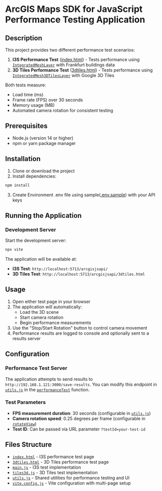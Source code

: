 # ArcGIS Maps SDK for JavaScript Performance Testing Application

## Description

This project provides two different performance test scenarios:

1. **I3S Performance Test** ([index.html](index.html)) - Tests performance using [`IntegratedMeshLayer`](main.js) with Frankfurt buildings data
2. **3D Tiles Performance Test** ([3dtiles.html](3dtiles.html)) - Tests performance using [`IntegratedMesh3DTilesLayer`](tiles3d.js) with Google 3D Tiles

Both tests measure:

- Load time (ms)
- Frame rate (FPS) over 30 seconds
- Memory usage (MB)
- Automated camera rotation for consistent testing

## Prerequisites

- Node.js (version 14 or higher)
- npm or yarn package manager

## Installation

1. Clone or download the project
2. Install dependencies:

```bash
npm install
```

3. Create Environment .env file using sample([.env.sample](.env.sample)) with your API keys

## Running the Application

### Development Server

Start the development server:

```bash
npx vite
```

The application will be available at:

- **I3S Test**: `http://localhost:5713/arcgisjsapi/`
- **3D Tiles Test**: `http://localhost:5713/arcgisjsapi/3dtiles.html`

## Usage

1. Open either test page in your browser
2. The application will automatically:
   - Load the 3D scene
   - Start camera rotation
   - Begin performance measurements
3. Use the "Stop/Start Rotation" button to control camera movement
4. Performance results are logged to console and optionally sent to a results server

## Configuration

### Performance Test Server

The application attempts to send results to `http://192.168.1.121:3000/save-results`. You can modify this endpoint in [`utils.js`](utils.js) in the [`performanceTest`](utils.js) function.

### Test Parameters

- **FPS measurement duration**: 30 seconds (configurable in [`utils.js`](utils.js))
- **Camera rotation speed**: 0.25 degrees per frame (configurable in [`rotateView`](utils.js))
- **Test ID**: Can be passed via URL parameter `?testId=your-test-id`

## Files Structure

- [`index.html`](index.html) - I3S performance test page
- [`3dtiles.html`](3dtiles.html) - 3D Tiles performance test page
- [`main.js`](main.js) - I3S test implementation
- [`tiles3d.js`](tiles3d.js) - 3D Tiles test implementation
- [`utils.js`](utils.js) - Shared utilities for performance testing and UI
- [`vite.config.js`](vite.config.js) - Vite configuration with multi-page setup
